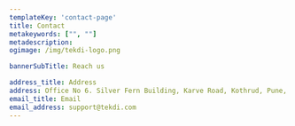 ```yaml
---
templateKey: 'contact-page'
title: Contact
metakeywords: ["", ""]
metadescription: 
ogimage: /img/tekdi-logo.png

bannerSubTitle: Reach us

address_title: Address
address: Office No 6. Silver Fern Building, Karve Road, Kothrud, Pune, Maharashtra 411029
email_title: Email
email_address: support@tekdi.com
---
```



